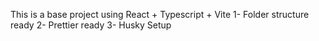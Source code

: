 This is a base project using React + Typescript + Vite
1- Folder structure ready
2- Prettier ready
3- Husky Setup
